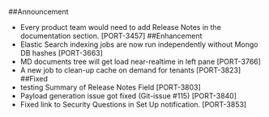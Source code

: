##Announcement
- Every product team would need to add Release Notes in the documentation section. [PORT-3457]
##Enhancement
- Elastic Search indexing jobs are now run independently without Mongo DB hashes [PORT-3663]
- MD documents tree will get load near-realtime in left pane [PORT-3766]
- A new job to clean-up cache on demand for tenants [PORT-3823]
##Fixed
- testing Summary of Release Notes Field [PORT-3803]
- Payload generation issue got fixed (Git-issue #115)  [PORT-3840]
- Fixed link to Security Questions in Set Up notification. [PORT-3853]
